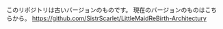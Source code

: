 このリポジトリは古いバージョンのものです。 現在のバージョンのものはこちらから。 https://github.com/SistrScarlet/LittleMaidReBirth-Architectury
